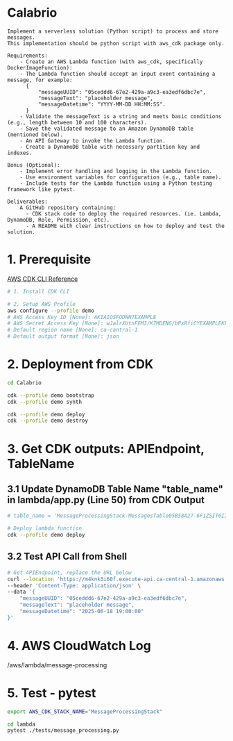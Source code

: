 # Calabrio
```
Implement a serverless solution (Python script) to process and store messages.  
This implementation should be python script with aws_cdk package only.  

Requirements:  
    - Create an AWS Lambda function (with aws_cdk, specifically DockerImageFunction):  
    - The Lambda function should accept an input event containing a message, for example:  
      { 
          "messageUUID": "05ceddd6-67e2-429a-a9c3-ea3edf6dbc7e",  
          "messageText": "placeholder message",  
          "messageDatetime": "YYYY-MM-DD HH:MM:SS". 
      } 
    - Validate the messageText is a string and meets basic conditions (e.g., length between 10 and 100 characters).  
    - Save the validated message to an Amazon DynamoDB table (mentioned below).  
    - An API Gateway to invoke the Lambda function.  
    - Create a DynamoDB table with necessary partition key and indexes.  

Bonus (Optional):  
    - Implement error handling and logging in the Lambda function.  
    - Use environment variables for configuration (e.g., table name).  
    - Include tests for the Lambda function using a Python testing framework like pytest.  
  
Deliverables:  
    A GitHub repository containing:  
      - CDK stack code to deploy the required resources. (ie. Lambda, DynamoDB, Role, Permission, etc). 
      - A README with clear instructions on how to deploy and test the solution.  
```
  
# 1. Prerequisite
[AWS CDK CLI Reference](https://docs.aws.amazon.com/cdk/v2/guide/cli.html)
```bash
# 1. Install CDK CLI

# 2. Setup AWS Profile
aws configure --profile demo
# AWS Access Key ID [None]: AKIAIOSFODNN7EXAMPLE
# AWS Secret Access Key [None]: wJalrXUtnFEMI/K7MDENG/bPxRfiCYEXAMPLEKEY
# Default region name [None]: ca-cantral-1
# Default output format [None]: json
```

# 2. Deployment from CDK
```bash
cd Calabrio

cdk --profile demo bootstrap
cdk --profile demo synth

cdk --profile demo deploy
cdk --profile demo destroy
```

# 3. Get CDK outputs: APIEndpoint, TableName
## 3.1 Update DynamoDB Table Name "table_name" in lambda/app.py (Line 50) from CDK Output
```bash
# table_name = 'MessageProcessingStack-MessagesTable05B58A27-6F1ZSIT6IIDO'

# Deploy lambda function
cdk --profile demo deploy
```

## 3.2 Test API Call from Shell
```bash
# Get APIEndpoint, replace the URL below
curl --location 'https://m4knk3i60f.execute-api.ca-central-1.amazonaws.com/messages' \
--header 'Content-Type: application/json' \
--data '{
    "messageUUID": "05ceddd6-67e2-429a-a9c3-ea3edf6dbc7e",
    "messageText": "placeholder message",
    "messageDatetime": "2025-06-18 19:00:00"
}'
```

# 4. AWS CloudWatch Log
/aws/lambda/message-processing


# 5. Test - pytest
```bash
export AWS_CDK_STACK_NAME="MessageProcessingStack"

cd lambda
pytest ./tests/message_processing.py
```